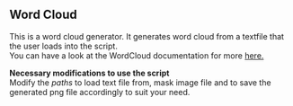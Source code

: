 ## Word Cloud

This is a word cloud generator. It generates word cloud from a textfile that the user loads into the script.  
You can have a look at the WordCloud documentation for more [here.](https://amueller.github.io/word_cloud/index.html)  

**Necessary modifications to use the script**  
Modify the *paths* to load text file from, mask image file and to save the generated png file accordingly to suit your need.
